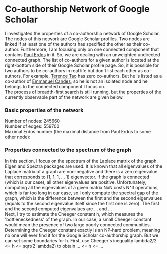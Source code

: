 # Co-authorship Network of Google Scholar
I investigated the properties of a co-authorship network of Google Scholar. The nodes of this network are Google Scholar profiles. Two nodes are linked if at least 
one of the authors has specified the other as their co-author. Furthermore, I am focusing only on one connected component that contains 
[Paul Erdos](https://scholar.google.com/citations?user=cVeVZ1YAAAAJ&hl=en) in it. So, we 
are dealing with an unweighted undirected connected graph. The list of co-authors for a given author is located at the right-bottom side of their Google Scholar 
profile page. So, it is possible for two authors to be co-authors in real life but don't list each other as co-authors. For example, 
[Terence Tao](https://scholar.google.com/citations?user=TFx_gLQAAAAJ&hl=en&oi=ao) has zero
co-authors. But he is listed as a co-author of [Emmanuel Candes](https://scholar.google.com/citations?user=nRQi4O8AAAAJ&hl=en&oi=sra), so he is not 
an isolated node and he belongs to the connected component I focus on. <br />
The process of breadth-first search is still running, but the properties of the currently observable part of the network are given below.

### Basic properties of the network
Number of nodes: 245660 <br />
Number of edges: 559700 <br />
Maximal Erdos number (the maximal distance from Paul Erdos to some other node):

### Properties connected to the spectrum of the graph
In this section, I focus on the spectrum of the Laplace matrix of the graph. Eigen and Spectra packages are used. 
It is known that all eigenvalues of the Laplace matrix of a graph are non-negative and there is a zero eigenvalue that corresponds to (1, 1, 1, ... 1) eigenvector. 
If the graph is connected (which is our case), all other eigenvalues are positive. Unfortunately, computing all the eigenvalues of a given matrix NxN costs 
N^3 operations, which is far too long in our case, so I only compute the spectral gap of the graph, which is the difference between the first and the 
second eigenvalues (equals to the second eigenvalue itself since the first one is zero). The first and the second computed eigenvalues are ... and ... <br />
Next, I try to estimate the Cheeger constant h, which measures the 'bottleneckedness' of the graph. In our case, a small Cheeger constant would mean the 
presence of two large poorly connected communities. Determining the Cheeger constant exactly is an NP-hard problem, meaning no one will ever find it for 
the Google Scholar co-authorship graph. But we can set some boundaries for h. First, use Cheeger's inequality
lambda2/2 <= h <= sqrt(2 lambda2) to obtain ... <= h <= ...
